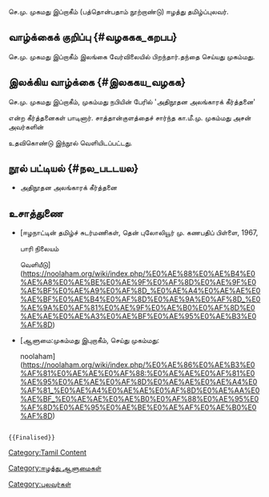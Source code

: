 செ.மு. முகமது இப்றாகீம் (பத்தொன்பதாம் நூற்றாண்டு) ஈழத்து தமிழ்ப்புலவர்.

## வாழ்க்கைக் குறிப்பு {#வழககக_கறபப}

செ.மு. முகமது இப்றாகீம் இலங்கை வேர்விலையில் பிறந்தார்.தந்தை செய்யது முகம்மது.

## இலக்கிய வாழ்க்கை {#இலககய_வழகக}

செ.மு. முகமது இப்றாகீம், முகம்மது நபியின் பேரில் \'அதிநூதன அலங்காரக் கீர்த்தனை\'
என்ற கீர்த்தனைகள் பாடினார். சாத்தான்குளத்தைச் சார்ந்த கா.மீ.மு. முகம்மது அசன் அவர்களின்
உதவிகொண்டு இந்நூல் வெளியிடப்பட்டது.

## நூல் பட்டியல் {#நல_படடயல}

-   அதிநூதன அலங்காரக் கீர்த்தனை

## உசாத்துணை

-   [ஈழநாட்டின் தமிழ்ச் சுடர்மணிகள், தென் புலோலியூர் மு. கணபதிப் பிள்ளை, 1967,
    பாரி நிலையம்
    வெளியீடு](https://noolaham.org/wiki/index.php/%E0%AE%88%E0%AE%B4%E0%AE%A8%E0%AE%BE%E0%AE%9F%E0%AF%8D%E0%AE%9F%E0%AE%BF%E0%AE%A9%E0%AF%8D_%E0%AE%A4%E0%AE%AE%E0%AE%BF%E0%AE%B4%E0%AF%8D%E0%AE%9A%E0%AF%8D_%E0%AE%9A%E0%AF%81%E0%AE%9F%E0%AE%B0%E0%AF%8D%E0%AE%AE%E0%AE%A3%E0%AE%BF%E0%AE%95%E0%AE%B3%E0%AF%8D)
-   [ஆளுமை:முகம்மது இபுறாகீம், செய்து முகம்மது:
    noolaham](https://noolaham.org/wiki/index.php/%E0%AE%86%E0%AE%B3%E0%AF%81%E0%AE%AE%E0%AF%88:%E0%AE%AE%E0%AF%81%E0%AE%95%E0%AE%AE%E0%AF%8D%E0%AE%AE%E0%AE%A4%E0%AF%81_%E0%AE%A4%E0%AE%AE%E0%AF%8D%E0%AE%AA%E0%AE%BF_%E0%AE%AE%E0%AE%B0%E0%AF%88%E0%AE%95%E0%AF%8D%E0%AE%95%E0%AE%BE%E0%AE%AF%E0%AE%B0%E0%AF%8D)

```{=mediawiki}
{{Finalised}}
```
[Category:Tamil Content](Category:Tamil_Content "wikilink")
[Category:ஈழத்து ஆளுமைகள்](Category:ஈழத்து_ஆளுமைகள் "wikilink")
[Category:புலவர்கள்](Category:புலவர்கள் "wikilink")
